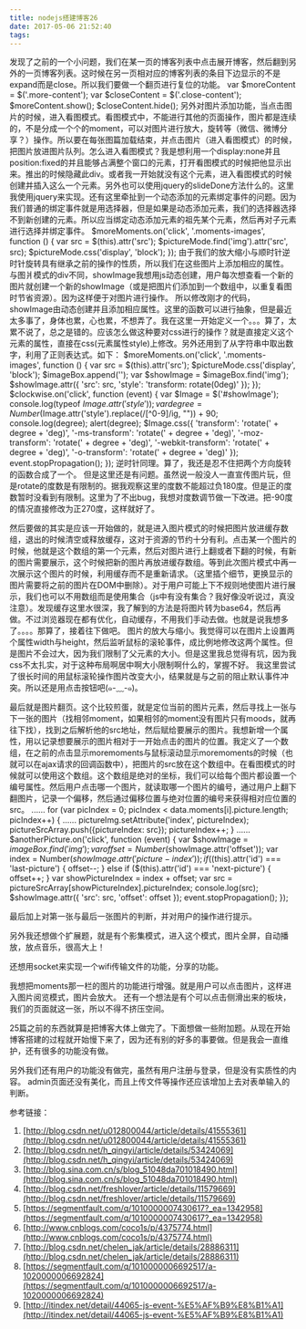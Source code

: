 ```yaml
---
title: nodejs搭建博客26
date: 2017-05-06 21:52:40
tags:
---
```



发现了之前的一个小问题，我们在某一页的博客列表中点击展开博客，然后翻到另外的一页博客列表。这时候在另一页相对应的博客列表的条目下边显示的不是expand而是close。所以我们要做一个翻页进行复位的功能。
    var $moreContent = $('.more-content');
    var $closeContent = $('.close-content');
    $moreContent.show();
    $closeContent.hide();
另外对图片添加功能，当点击图片的时候，进入看图模式。看图模式中，不能进行其他的页面操作，图片都是连续的，不是分成一个个的moment，可以对图片进行放大，旋转等（微信、微博分享？）操作。所以要在每张图篇加载结束，并点击图片（进入看图模式）的时候，把图片放进图片队列。怎么进入看图模式？我是想利用一个display:none并且position:fixed的并且能够占满整个窗口的元素，打开看图模式的时候把他显示出来。推出的时候隐藏此div。或者我一开始就没有这个元素，进入看图模式的时候创建并插入这么一个元素。另外也可以使用jquery的slideDone方法什么的。这里我使用jquery来实现。还有这里牵扯到一个动态添加的元素绑定事件的问题。因为我们普通的绑定事件就是用选择器，但是如果是动态添加元素，我们的选择器选择不到新创建的元素。所以应当绑定动态添加元素的祖先某个元素，然后再对子元素进行选择并绑定事件。
    $moreMoments.on('click', '.moments-images', function () {
        var src = $(this).attr('src');
        $pictureMode.find('img').attr('src', src);
        $pictureMode.css('display', 'block');
    });
由于我们的放大缩小与顺时针逆时针旋转具有继承之前的操作的性质，所以我们在这些图片上添加相应的属性。
与图爿模式的div不同，showImage我想用js动态创建，用户每次想查看一个新的图片就创建一个新的showImage（或是把图片们添加到一个数组中，以重复看图时节省资源）。因为这样便于对图片进行操作。
所以修改刚才的代码，showImage由动态创建并且添加相应属性。这里的函数可以进行抽象，但是最近太多事了，身体也累，心也累，不想弄了。我在这里一开始定义一个。。。算了，太累不说了，总之是错的。应该怎么做这种要对css进行的操作？就是直接定义这个元素的属性，直接在css(元素属性style)上修改。另外还用到了从字符串中取出数字，利用了正则表达式。如下：
    $moreMoments.on('click', '.moments-images', function () {
        var src = $(this).attr('src');
        $pictureMode.css('display', 'block');
        $imageBox.append('<img id="showImage" />');
        var $showImage = $imageBox.find('img');
        $showImage.attr({
            'src': src,
            'style': 'transform: rotate(0deg)'
        });
    });
    $clockwise.on('click', function (event) {
        var $Image = $('#showImage');
        console.log(typeof $Image.attr('style'));
        var degree = Number($Image.attr('style').replace(/[^0-9]/ig, "")) + 90;
        console.log(degree);
        alert(degree);
        $Image.css({
            'transform': 'rotate(' + degree + 'deg)',
            '-ms-transform': 'rotate(' + degree + 'deg)',
            '-moz-transform': 'rotate(' + degree + 'deg)',
            '-webkit-transform': 'rotate(' + degree + 'deg)',
            '-o-transform': 'rotate(' + degree + 'deg)'
        });
        event.stopPropagation();
    });
逆时针同理。算了，我还是忍不住把两个方向旋转的函数合成了一个。
但是这里还是有问题。虽然说一般没人一直宣传图片玩，但是rotate的度数是有限制的。据我观察这里的度数不能超过负180度。但是正的度数暂时没看到有限制。这里为了不出bug，我想对度数调节做一下改进。把-90度的情况直接修改为正270度，这样就好了。

然后要做的其实是应该一开始做的，就是进入图片模式的时候把图片放进缓存数组，退出的时候清空或释放缓存，这对于资源的节约十分有利。点击某一个图片的时候，他就是这个数组的第一个元素，然后对图片进行上翻或者下翻的时候，有新的图片需要展示，这个时候把新的图片再放进缓存数组。等到此次图片模式中再一次展示这个图片的时候，利用缓存而不是重新请求。（这里插个细节，更换显示的图片需要将之前的图片在DOM中删除）。对于用户可能上下不规则地使图片进行展示，我们也可以不用数组而是使用集合（js中有没有集合？我好像没听说过，真没注意）。发现缓存这里水很深，我了解到的方法是将图片转为base64，然后再做。不过浏览器现在都有优化，自动缓存，不用我们手动去做。也就是说我想多了。。。。那算了，接着往下做吧。
图片的放大与缩小。我觉得可以在图片上设置两个属性width与height，然后监听鼠标的滚轮事件，成比例地修改这两个属性。但是图片不会过大，因为我们限制了父元素的大小。但是这里我总觉得有坑，因为我css不太扎实，对于这种布局啊居中啊大小限制啊什么的，掌握不好。
我这里尝试了很长时间的用鼠标滚轮操作图片改变大小，结果就是与之前的阻止默认事件冲突。所以还是用点击按钮吧(๑-﹏-๑)。

最后就是图片翻页。这个比较煎蛋，就是定位当前的图片元素，然后寻找上一张与下一张的图片（找相邻moment，如果相邻的moment没有图片只有moods，就再往下找），找到之后解析他的src地址，然后赋给要展示的图片。我想新增一个属性，用以记录想要展示的图片相对于一开始点击的图片的位置。我定义了一个数组，在之前的点击显示moremoments与鼠标滚动显示moremoments的时候（也就可以在ajax请求的回调函数中），把图片的src放在这个数组中。在看图模式的时候就可以使用这个数组。这个数组是绝对的坐标，我们可以给每个图片都设置一个编号属性。然后用户点击哪一个图片，就读取哪一个图片的编号，通过用户上翻下翻图片，记录一个偏移，然后通过偏移位置与绝对位置的编号来获得相对应位置的src。
    ......
	for (var picIndex = 0; picIndex < data.moments[i].picture.length; picIndex++) {
		......
        pictureImg.setAttribute('index', pictureIndex);
        pictureSrcArray.push({pictureIndex: src});
        pictureIndex++;
    }
	......	
    $anotherPicture.on('click', function (event) {
        var $showImage = $imageBox.find('img');
        var offset = Number($showImage.attr('offset'));
        var index = Number($showImage.attr('picture-index'));
        if ($(this).attr('id') === 'last-picture') {
            offset--;
        } else if ($(this).attr('id') === 'next-picture') {
            offset++;
        }
        var showPictureIndex = index + offset;
        var src = pictureSrcArray[showPictureIndex].pictureIndex;
        console.log(src);
        $showImage.attr({
            'src': src,
            'offset': offset
        });
        event.stopPropagation();
    });

最后加上对第一张与最后一张图片的判断，并对用户的操作进行提示。

另外我还想做个扩展题，就是有个影集模式，进入这个模式，图片全屏，自动播放，放点音乐，很高大上！

还想用socket来实现一个wifi传输文件的功能，分享的功能。

我想把moments那一栏的图片的功能进行增强。就是用户可以点击图片，这样进入图片阅览模式，图片会放大。
还有一个想法是有个可以点击侧滑出来的板块，我们的页面就这一张，所以不得不挤压空间。

25篇之前的东西就算是把博客大体上做完了。下面想做一些附加题。从现在开始博客搭建的过程就开始慢下来了，因为还有别的好多的事要做。但是我会一直维护，还有很多的功能没有做。

另外我们还有用户的功能没有做完，虽然有用户注册与登录，但是没有实质性的内容。
admin页面还没有美化，而且上传文件等操作还应该增加上去对表单输入的判断。




参考链接：

1. [http://blog.csdn.net/u012800044/article/details/41555361](http://blog.csdn.net/u012800044/article/details/41555361)
2. [http://blog.csdn.net/h_qingyi/article/details/53424069](http://blog.csdn.net/h_qingyi/article/details/53424069)
3. [http://blog.sina.com.cn/s/blog_51048da701018490.html](http://blog.sina.com.cn/s/blog_51048da701018490.html)
4. [http://blog.csdn.net/freshlover/article/details/11579669](http://blog.csdn.net/freshlover/article/details/11579669)
5. [https://segmentfault.com/q/1010000007430617?_ea=1342958](https://segmentfault.com/q/1010000007430617?_ea=1342958)
6. [http://www.cnblogs.com/coco1s/p/4375774.html](http://www.cnblogs.com/coco1s/p/4375774.html)
7. [http://blog.csdn.net/chelen_jak/article/details/28886311](http://blog.csdn.net/chelen_jak/article/details/28886311)
8. [https://segmentfault.com/q/1010000006692517/a-1020000006692824](https://segmentfault.com/q/1010000006692517/a-1020000006692824)
9. [http://itindex.net/detail/44065-js-event-%E5%AF%B9%E8%B1%A1](http://itindex.net/detail/44065-js-event-%E5%AF%B9%E8%B1%A1)



